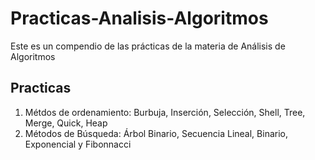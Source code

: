 # Practicas-Analisis-Algoritmos
Este es un compendio de las prácticas de la materia de Análisis de Algoritmos 


## Practicas
1. Métdos de ordenamiento: Burbuja, Inserción, Selección, Shell, Tree, Merge, Quick, Heap
2. Métodos de Búsqueda: Árbol Binario, Secuencia Lineal, Binario, Exponencial y Fibonnacci
